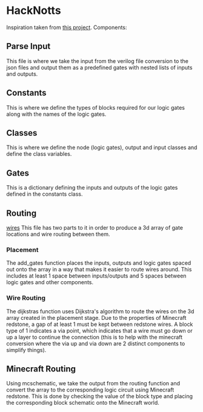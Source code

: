 # HackNotts
Inspiration taken from [this project](https://github.com/itsFrank/MinecraftHDL).
Components:

## Parse Input
This file is where we take the input from the verilog file conversion to the json files and output them as a predefined gates with nested lists of inputs and outputs.

## Constants
This is where we define the types of blocks required for our logic gates along with the names of the logic gates.

## Classes
This is where we define the node (logic gates), output and input classes and define the class variables.

## Gates
This is a dictionary defining the inputs and outputs of the logic gates defined in the constants class.

## Routing
[wires](https://i.kym-cdn.com/photos/images/original/002/515/835/d68.jpg)
This file has two parts to it in order to produce a 3d array of gate locations and wire routing between them.

### Placement
The add_gates function places the inputs, outputs and logic gates spaced out onto the array in a way that makes it easier to route wires around. This includes at least 1 space between inputs/outputs and 5 spaces between logic gates and other components.

### Wire Routing
The dijkstras function uses Dijkstra's algorithm to route the wires on the 3d array created in the placement stage. Due to the properties of Minecraft redstone, a gap of at least 1 must be kept between redstone wires. A block type of 1 indicates a via point, which indicates that a wire must go down or up a layer to continue the connection (this is to help with the minecraft conversion where the via up and via down are 2 distinct components to simplify things).

## Minecraft Routing
Using mcschematic, we take the output from the routing function and convert the array to the corresponding logic circuit using Minecraft redstone. This is done by checking the value of the block type and placing the corresponding block schematic onto the Minecraft world.